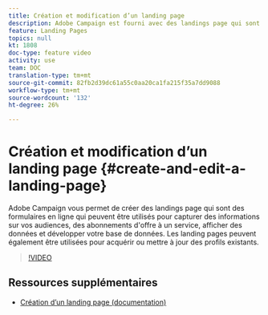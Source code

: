 ```yaml
---
title: Création et modification d’un landing page
description: Adobe Campaign est fourni avec des landings page qui sont des formulaires en ligne qui peuvent être utilisés pour capturer des informations sur vos audiences, les abonnements d'offre à un service, afficher des données et développer votre base de données. Les landing pages peuvent également être utilisées pour acquérir ou mettre à jour des profils existants. Ces vidéos expliquent comment créer, modifier et tester des landings page dans Adobe Campaign Standard.
feature: Landing Pages
topics: null
kt: 1808
doc-type: feature video
activity: use
team: DOC
translation-type: tm+mt
source-git-commit: 82fb2d39dc61a55c0aa20ca1fa215f35a7dd9088
workflow-type: tm+mt
source-wordcount: '132'
ht-degree: 26%

---
```



# Création et modification d’un landing page {#create-and-edit-a-landing-page}

Adobe Campaign vous permet de créer des landings page qui sont des formulaires en ligne qui peuvent être utilisés pour capturer des informations sur vos audiences, des abonnements d&#39;offre à un service, afficher des données et développer votre base de données. Les landing pages peuvent également être utilisées pour acquérir ou mettre à jour des profils existants.

>[!VIDEO](https://video.tv.adobe.com/v/24093?quality=12)

## Ressources supplémentaires

* [Création d’un landing page (documentation)](https://docs.campaign.adobe.com/doc/standard/getting_started/fr/ACS_CreateLandingPage.html)
